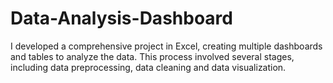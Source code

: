 # Data-Analysis-Dashboard
I developed a comprehensive project in Excel, creating multiple dashboards and tables to analyze the data. This process involved several stages, including data preprocessing, data cleaning and data visualization.
